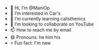 - 👋 Hi, I’m @ManiOp
- 👀 I’m interested in Car's 
- 🌱 I’m currently learning calisthenics 
- 💞️ I’m looking to collaborate on YouTube 
- 📫 How to reach me by email 
- 😄 Pronouns: he him his 
- ⚡ Fun fact: I'm new

<!---
ManiOp0101/ManiOp0101 is a ✨ special ✨ repository because its `README.md` (this file) appears on your GitHub profile.
You can click the Preview link to take a look at your changes.
--->
